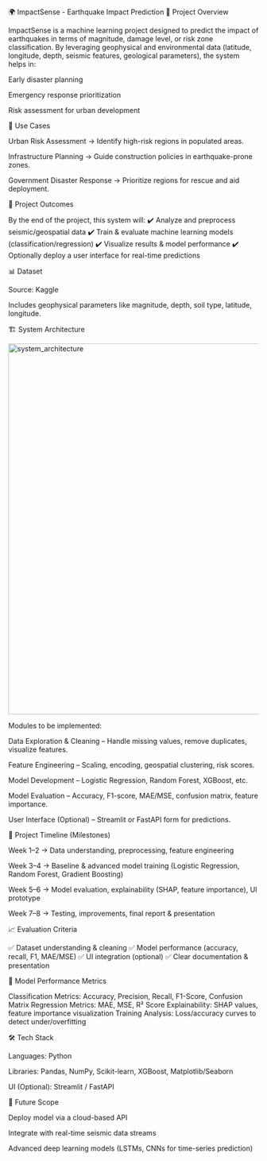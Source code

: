 🌍 ImpactSense - Earthquake Impact Prediction
📌 Project Overview

ImpactSense is a machine learning project designed to predict the impact of earthquakes in terms of magnitude, damage level, or risk zone classification. By leveraging geophysical and environmental data (latitude, longitude, depth, seismic features, geological parameters), the system helps in:

Early disaster planning

Emergency response prioritization

Risk assessment for urban development

🚀 Use Cases

Urban Risk Assessment → Identify high-risk regions in populated areas.

Infrastructure Planning → Guide construction policies in earthquake-prone zones.

Government Disaster Response → Prioritize regions for rescue and aid deployment.

🎯 Project Outcomes

By the end of the project, this system will:
✔️ Analyze and preprocess seismic/geospatial data
✔️ Train & evaluate machine learning models (classification/regression)
✔️ Visualize results & model performance
✔️ Optionally deploy a user interface for real-time predictions

📊 Dataset

Source: Kaggle

Includes geophysical parameters like magnitude, depth, soil type, latitude, longitude.

🏗️ System Architecture

<img width="1027" height="747" alt="system_architecture" src="https://github.com/user-attachments/assets/0ddebbfc-4e4d-4eae-9fbb-67341854cf4e" />


Modules to be implemented:

Data Exploration & Cleaning – Handle missing values, remove duplicates, visualize features.

Feature Engineering – Scaling, encoding, geospatial clustering, risk scores.

Model Development – Logistic Regression, Random Forest, XGBoost, etc.

Model Evaluation – Accuracy, F1-score, MAE/MSE, confusion matrix, feature importance.

User Interface (Optional) – Streamlit or FastAPI form for predictions.

📅 Project Timeline (Milestones)

Week 1–2 → Data understanding, preprocessing, feature engineering

Week 3–4 → Baseline & advanced model training (Logistic Regression, Random Forest, Gradient Boosting)

Week 5–6 → Model evaluation, explainability (SHAP, feature importance), UI prototype

Week 7–8 → Testing, improvements, final report & presentation

📈 Evaluation Criteria

✅ Dataset understanding & cleaning
✅ Model performance (accuracy, recall, F1, MAE/MSE)
✅ UI integration (optional)
✅ Clear documentation & presentation

🔬 Model Performance Metrics

Classification Metrics: Accuracy, Precision, Recall, F1-Score, Confusion Matrix
Regression Metrics: MAE, MSE, R² Score
Explainability: SHAP values, feature importance visualization
Training Analysis: Loss/accuracy curves to detect under/overfitting

🛠️ Tech Stack

Languages: Python

Libraries: Pandas, NumPy, Scikit-learn, XGBoost, Matplotlib/Seaborn

UI (Optional): Streamlit / FastAPI

📌 Future Scope

Deploy model via a cloud-based API

Integrate with real-time seismic data streams

Advanced deep learning models (LSTMs, CNNs for time-series prediction)
